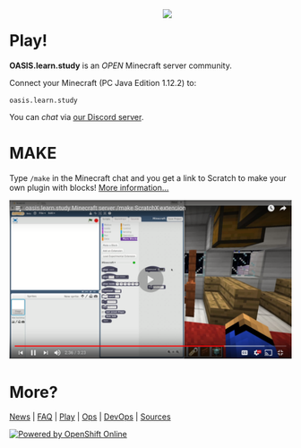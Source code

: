 <link rel="apple-touch-icon" sizes="57x57" href="/images/favicon/apple-icon-57x57.png">
<link rel="apple-touch-icon" sizes="60x60" href="/images/favicon/apple-icon-60x60.png">
<link rel="apple-touch-icon" sizes="72x72" href="/images/favicon/apple-icon-72x72.png">
<link rel="apple-touch-icon" sizes="76x76" href="/images/favicon/apple-icon-76x76.png">
<link rel="apple-touch-icon" sizes="114x114" href="/images/favicon/apple-icon-114x114.png">
<link rel="apple-touch-icon" sizes="120x120" href="/images/favicon/apple-icon-120x120.png">
<link rel="apple-touch-icon" sizes="144x144" href="/images/favicon/apple-icon-144x144.png">
<link rel="apple-touch-icon" sizes="152x152" href="/images/favicon/apple-icon-152x152.png">
<link rel="apple-touch-icon" sizes="180x180" href="/images/favicon/apple-icon-180x180.png">
<link rel="icon" type="image/png" sizes="192x192"  href="/images/favicon/android-icon-192x192.png">
<link rel="icon" type="image/png" sizes="32x32" href="/images/favicon/favicon-32x32.png">
<link rel="icon" type="image/png" sizes="96x96" href="/images/favicon/favicon-96x96.png">
<link rel="icon" type="image/png" sizes="16x16" href="/images/favicon/favicon-16x16.png">
<link rel="manifest" href="/images/favicon/manifest.json">
<meta name="msapplication-TileColor" content="#ffffff">
<meta name="msapplication-TileImage" content="/images/favicon/ms-icon-144x144.png">
<meta name="theme-color" content="#ffffff">

<img src="https://github.com/vorburger/minecraft-storeys-maker/raw/master/logo/oasis.learn.study-Minecraft-Scratch-HighRes.png" width="230" align="right"/>

# Play!

__OASIS.learn.study__ is an *OPEN* Minecraft server community.

Connect your Minecraft (PC Java Edition 1.12.2) to:

    oasis.learn.study

You can *chat* via [our Discord server](https://discord.gg/NPbutxm).

# MAKE

Type `/make` in the Minecraft chat and you get a link to Scratch to make your own plugin with blocks!  [More information...](users.md)

[![YouTube videos](images/youtube.png)](https://www.youtube.com/playlist?list=PL7PA3zq_6Oqce-C2MhAK4FWb98OTFVrQo "Videos playlist")

# More?

[News](news.md) | [FAQ](faq.md) | [Play](users.md) | [Ops](ops.md) | [DevOps](devops.md) | [Sources](sources.md)

<a href="https://www.openshift.com/" title="Powered by OpenShift Online">
  <img alt="Powered by OpenShift Online" src="https://www.openshift.com/images/logos/powered_by_openshift_reverse.png">
</a>

